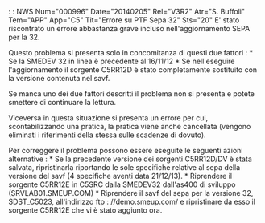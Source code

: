  :  : NWS Num="000996" Date="20140205" Rel="V3R2" Atr="S. Buffoli" Tem="APP" App="C5" Tit="Errore su PTF Sepa 32" Sts="20"
E' stato riscontrato un errore abbastanza grave incluso nell'aggiornamento SEPA per la 32.

Questo problema si presenta solo in concomitanza di questi due fattori : 
\* Se la SMEDEV 32 in linea è precedente al 16/11/12
\* Se nell'eseguire l'aggiornamento il sorgente C5RR12D è stato completamente sostituito con la versione contenuta nel savf.

Se manca uno dei due fattori descritti il problema non si presenta e potete smettere di continuare
la lettura.

Viceversa in questa situazione si presenta un errore per cui, scontabilizzando una pratica, la pratica viene anche cancellata (vengono eliminati i riferimenti della stessa sulle scadenze di dovuto).

Per correggere il problema possono essere eseguite le seguenti azioni alternative : 
\* Se la precedente versione dei sorgenti C5RR12D/DV è stata salvata, ripristinarla riportando le sole specifiche relative al sepa della versione del savf (4 specifiche aventi data 21/12/13).
\* Riprendere il sorgente C5RR12E in C5SRC dalla SMEDEV32 dall'as400 di sviluppo (SRVLAB01.SMEUP.COM)
\* Riprendere il savf del sepa per la versione 32, SDST_C5023, all'indirizzo ftp : //demo.smeup.com/ e ripristinare da esso il sorgente C5RR12E che vi è stato aggiunto ora.

